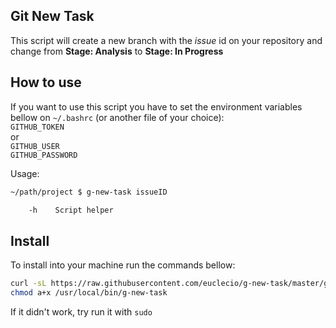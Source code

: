 Git New Task
------------

This script will create a new branch with the *issue* id on your repository and change from **Stage: Analysis** to **Stage: In Progress**

How to use
----------

If you want to use this script you have to set the environment variables bellow on `~/.bashrc` (or another file of your choice):   
`GITHUB_TOKEN`   
or   
`GITHUB_USER`   
`GITHUB_PASSWORD`

Usage:   

```sh
~/path/project $ g-new-task issueID

```

```sh
    -h    Script helper
```

Install
-------

To install into your machine run the commands bellow:

```sh
curl -sL https://raw.githubusercontent.com/euclecio/g-new-task/master/g-new-task.sh -o /usr/local/bin/g-new-task
chmod a+x /usr/local/bin/g-new-task
```
If it didn't work, try run it with `sudo`
